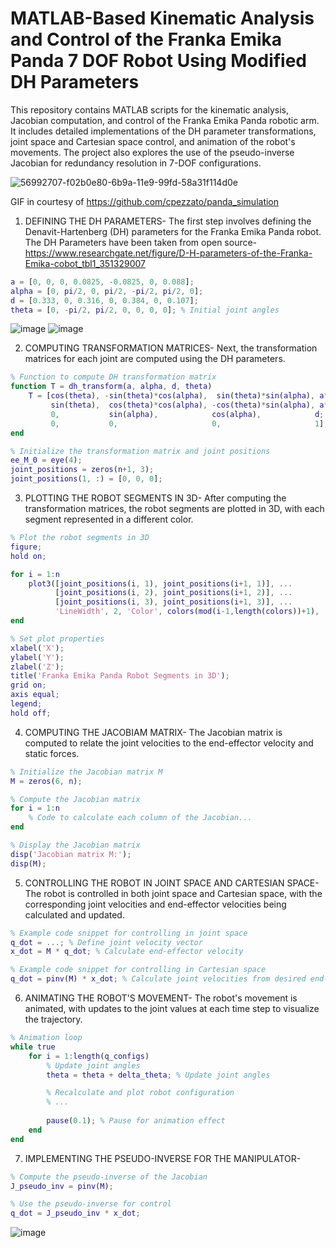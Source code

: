 # MATLAB-Based Kinematic Analysis and Control of the Franka Emika Panda 7 DOF Robot Using Modified DH Parameters
This repository contains MATLAB scripts for the kinematic analysis, Jacobian computation, and control of the Franka Emika Panda robotic arm. It includes detailed implementations of the DH parameter transformations, joint space and Cartesian space control, and animation of the robot's movements. The project also explores the use of the pseudo-inverse Jacobian for redundancy resolution in 7-DOF configurations.

![56992707-f02b0e80-6b9a-11e9-99fd-58a31f114d0e](https://github.com/user-attachments/assets/7e23e830-2c94-4922-9be7-c265ca64c6f9)

GIF in courtesy of https://github.com/cpezzato/panda_simulation


1) DEFINING THE DH PARAMETERS-
The first step involves defining the Denavit-Hartenberg (DH) parameters for the Franka Emika Panda robot. The DH Parameters have been taken from open source- https://www.researchgate.net/figure/D-H-parameters-of-the-Franka-Emika-cobot_tbl1_351329007  
 ```MATLAB
a = [0, 0, 0, 0.0825, -0.0825, 0, 0.088];
alpha = [0, pi/2, 0, pi/2, -pi/2, pi/2, 0];
d = [0.333, 0, 0.316, 0, 0.384, 0, 0.107];
theta = [0, -pi/2, pi/2, 0, 0, 0, 0]; % Initial joint angles
```
![image](https://github.com/user-attachments/assets/51fe9d3e-fafe-4559-926a-05f99056769b)
![image](https://github.com/user-attachments/assets/d0ad3f50-da66-4ba2-8d20-c74aaa9b793b)



2) COMPUTING TRANSFORMATION MATRICES-
Next, the transformation matrices for each joint are computed using the DH parameters.
```MATLAB
% Function to compute DH transformation matrix
function T = dh_transform(a, alpha, d, theta)
    T = [cos(theta), -sin(theta)*cos(alpha),  sin(theta)*sin(alpha), a*cos(theta);
         sin(theta),  cos(theta)*cos(alpha), -cos(theta)*sin(alpha), a*sin(theta);
         0,           sin(alpha),            cos(alpha),            d;
         0,           0,                     0,                     1];
end

% Initialize the transformation matrix and joint positions
ee_M_0 = eye(4);
joint_positions = zeros(n+1, 3); 
joint_positions(1, :) = [0, 0, 0]; 
```

3) PLOTTING THE ROBOT SEGMENTS IN 3D-
After computing the transformation matrices, the robot segments are plotted in 3D, with each segment represented in a different color.
```MATLAB
% Plot the robot segments in 3D
figure;
hold on;

for i = 1:n
    plot3([joint_positions(i, 1), joint_positions(i+1, 1)], ...
          [joint_positions(i, 2), joint_positions(i+1, 2)], ...
          [joint_positions(i, 3), joint_positions(i+1, 3)], ...
          'LineWidth', 2, 'Color', colors(mod(i-1,length(colors))+1), 'DisplayName', ['Link ' num2str(i)]);
end

% Set plot properties
xlabel('X');
ylabel('Y');
zlabel('Z');
title('Franka Emika Panda Robot Segments in 3D');
grid on;
axis equal;
legend;
hold off;
```

4) COMPUTING THE JACOBIAM MATRIX-
The Jacobian matrix is computed to relate the joint velocities to the end-effector velocity and static forces.
```MATLAB
% Initialize the Jacobian matrix M
M = zeros(6, n);

% Compute the Jacobian matrix
for i = 1:n
    % Code to calculate each column of the Jacobian...
end

% Display the Jacobian matrix
disp('Jacobian matrix M:');
disp(M);
```

5) CONTROLLING THE ROBOT IN JOINT SPACE AND CARTESIAN SPACE-
The robot is controlled in both joint space and Cartesian space, with the corresponding joint velocities and end-effector velocities being calculated and updated.
```MATLAB
% Example code snippet for controlling in joint space
q_dot = ...; % Define joint velocity vector
x_dot = M * q_dot; % Calculate end-effector velocity

% Example code snippet for controlling in Cartesian space
q_dot = pinv(M) * x_dot; % Calculate joint velocities from desired end-effector velocity
```

6) ANIMATING THE ROBOT'S MOVEMENT-
The robot's movement is animated, with updates to the joint values at each time step to visualize the trajectory.
```MATLAB
% Animation loop
while true
    for i = 1:length(q_configs)
        % Update joint angles
        theta = theta + delta_theta; % Update joint angles

        % Recalculate and plot robot configuration
        % ...
        
        pause(0.1); % Pause for animation effect
    end
end
```
7) IMPLEMENTING THE PSEUDO-INVERSE FOR THE MANIPULATOR-
```MATLAB
% Compute the pseudo-inverse of the Jacobian
J_pseudo_inv = pinv(M);

% Use the pseudo-inverse for control
q_dot = J_pseudo_inv * x_dot;
```
![image](https://github.com/user-attachments/assets/c094f5c1-a410-4c68-8374-c3ae8a4dccdc)
